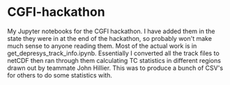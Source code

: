 # CGFI-hackathon
My Jupyter notebooks for the CGFI hackathon.
I have added them in the state they were in at the end of the hackathon, so probably won't make much sense to anyone reading them.
Most of the actual work is in get_depresys_track_info.ipynb.
Essentially I converted all the track files to netCDF then ran through them calculating TC statistics in different regions drawn out by teammate John Hillier.
This was to produce a bunch of CSV's for others to do some statistics with.
